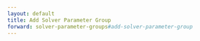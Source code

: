 ```yaml
---
layout: default
title: Add Solver Parameter Group
forward: solver-parameter-groups#add-solver-parameter-group
---
```

